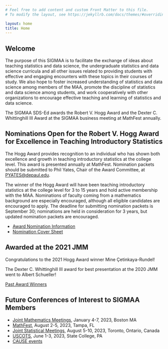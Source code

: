 ```yaml
---
# Feel free to add content and custom Front Matter to this file.
# To modify the layout, see https://jekyllrb.com/docs/themes/#overriding-theme-defaults

layout: home
title: Home
---
```


## Welcome

The purpose of this SIGMAA is to facilitate the exchange of ideas about teaching statistics and data science, the undergraduate statistics and data science curricula and all other issues related to providing students with effective and engaging encounters with these topics in their courses of study.  We also hope to foster increased understanding of statistics and data science among members of the MAA, promote the discipline of statistics and data science among students, and work cooperatively with other organizations to encourage effective teaching and learning of statistics and data science.

The SIGMAA SDS-Ed awards the Robert V. Hogg Award and the Dexter C. Whittinghill III Award at the SIGMAA business meeting at MathFest annually.

## Nominations Open for the Robert V. Hogg Award for Excellence in Teaching Introductory Statistics

The Hogg Award provides recognition to an individual who has shown both excellence and growth in teaching introductory statistics at the college level. This award is presented annually at MathFest. Nomination packets should be submitted to Phil Yates, Chair of the Award Committee, at [PYATES@depaul.edu](mailto:PYATES@depaul.edu).

The winner of the Hogg Award will have been teaching introductory statistics at the college level for 3 to 15 years and hold active membership with the MAA. Nominations of faculty coming from a mathematics background are especially encouraged, although all eligible candidates are encouraged to apply. The deadline for submitting nomination packets is September 30; nominations are held in consideration for 3 years, but updated nomination packets are encouraged.

- [Award Nomination Information](https://drive.google.com/file/d/18KjIFQwXW9TRJPSc1vuq1PpY4Iif2Cxg/view?usp=sharing)
- [Nomination Cover Sheet](/Hogg_award/SIGMAA-Award-Nomination-Cover-Sheet.pdf)

## Awarded at the 2021 JMM

Congratulations to the 2021 Hogg Award winner Mine Çetinkaya-Rundel!

The Dexter C. Whittinghill III award for best presentation at the 2020 JMM went to Albert Schueller!

[Past Award Winners](/awards)

## Future Conferences of Interest to SIGMAA Members

- [Joint Mathematics Meetings](https://www.jointmathematicsmeetings.org/), January 4-7, 2023, Boston MA
- [MathFest](https://www.maa.org/meetings/mathfest), August 2-5, 2023, Tampa, FL
- [Joint Statistical Meetings](https://ww2.amstat.org/meetings/jsm/2023/), August 5-10, 2023, Toronto, Ontario, Canada
- [USCOTS](https://causeweb.org/cause/uscots/uscots23), June 1-3, 2023, State College, PA
- [CAUSE events](https://causeweb.org/cause/events)

